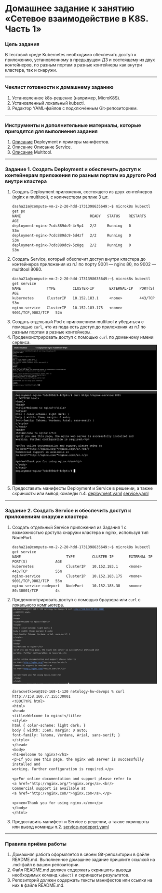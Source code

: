 # Домашнее задание к занятию «Сетевое взаимодействие в K8S. Часть 1»

### Цель задания

В тестовой среде Kubernetes необходимо обеспечить доступ к приложению, установленному в предыдущем ДЗ и состоящему из двух контейнеров, по разным портам в разные контейнеры как внутри кластера, так и снаружи.

------

### Чеклист готовности к домашнему заданию

1. Установленное k8s-решение (например, MicroK8S).
2. Установленный локальный kubectl.
3. Редактор YAML-файлов с подключённым Git-репозиторием.

------

### Инструменты и дополнительные материалы, которые пригодятся для выполнения задания

1. [Описание](https://kubernetes.io/docs/concepts/workloads/controllers/deployment/) Deployment и примеры манифестов.
2. [Описание](https://kubernetes.io/docs/concepts/services-networking/service/) Описание Service.
3. [Описание](https://github.com/wbitt/Network-MultiTool) Multitool.

------

### Задание 1. Создать Deployment и обеспечить доступ к контейнерам приложения по разным портам из другого Pod внутри кластера

1. Создать Deployment приложения, состоящего из двух контейнеров (nginx и multitool), с количеством реплик 3 шт.
    ```text
    dasha21a@compute-vm-2-2-20-hdd-1731398635649:~$ microk8s kubectl get po
    NAME                                READY   STATUS    RESTARTS   AGE
    deployment-nginx-7cdc889dc9-4r9p4   2/2     Running   0          53m
    deployment-nginx-7cdc889dc9-5d4zf   2/2     Running   0          53m
    deployment-nginx-7cdc889dc9-5z8gq   2/2     Running   0          53m
    ```
2. Создать Service, который обеспечит доступ внутри кластера до контейнеров приложения из п.1 по порту 9001 — nginx 80, по 9002 — multitool 8080.
    ```text
    dasha21a@compute-vm-2-2-20-hdd-1731398635649:~$ microk8s kubectl get service
    NAME            TYPE        CLUSTER-IP       EXTERNAL-IP   PORT(S)             AGE
    kubernetes      ClusterIP   10.152.183.1     <none>        443/TCP             53m
    nginx-service   ClusterIP   10.152.183.175   <none>        9001/TCP,9002/TCP   52m
    ```
3. Создать отдельный Pod с приложением multitool и убедиться с помощью `curl`, что из пода есть доступ до приложения из п.1 по разным портам в разные контейнеры.
4. Продемонстрировать доступ с помощью `curl` по доменному имени сервиса.
   ![](img/1.png)
   ![](img/2.png)
5. Предоставить манифесты Deployment и Service в решении, а также скриншоты или вывод команды п.4.
   [deployment.yaml](file/deployment.yaml)
   [service.yaml](file/service.yaml)
------

### Задание 2. Создать Service и обеспечить доступ к приложениям снаружи кластера

1. Создать отдельный Service приложения из Задания 1 с возможностью доступа снаружи кластера к nginx, используя тип NodePort.
    ```text
    dasha21a@compute-vm-2-2-20-hdd-1731398635649:~$ microk8s kubectl get service
    NAME                     TYPE        CLUSTER-IP       EXTERNAL-IP   PORT(S)             AGE
    kubernetes               ClusterIP   10.152.183.1     <none>        443/TCP             55m
    nginx-service            ClusterIP   10.152.183.175   <none>        9001/TCP,9002/TCP   55m
    nginx-service-nodeport   NodePort    10.152.183.38    <none>        80:30001/TCP        4s
    
    ```
2. Продемонстрировать доступ с помощью браузера или `curl` с локального компьютера.
   ![](img/3.png)

   ```text
   daracvetkova@192-168-1-120 netology-hw-devops % curl http://158.160.77.155:30001
   <!DOCTYPE html>
   <html>
   <head>
   <title>Welcome to nginx!</title>
   <style>
   html { color-scheme: light dark; }
   body { width: 35em; margin: 0 auto;
   font-family: Tahoma, Verdana, Arial, sans-serif; }
   </style>
   </head>
   <body>
   <h1>Welcome to nginx!</h1>
   <p>If you see this page, the nginx web server is successfully installed and
   working. Further configuration is required.</p>
   
   <p>For online documentation and support please refer to
   <a href="http://nginx.org/">nginx.org</a>.<br/>
   Commercial support is available at
   <a href="http://nginx.com/">nginx.com</a>.</p>
   
   <p><em>Thank you for using nginx.</em></p>
   </body>
   </html>
   ```
3. Предоставить манифест и Service в решении, а также скриншоты или вывод команды п.2.
   [service-nodeport.yaml](file/service-nodeport.yaml)

------

### Правила приёма работы

1. Домашняя работа оформляется в своем Git-репозитории в файле README.md. Выполненное домашнее задание пришлите ссылкой на .md-файл в вашем репозитории.
2. Файл README.md должен содержать скриншоты вывода необходимых команд `kubectl` и скриншоты результатов.
3. Репозиторий должен содержать тексты манифестов или ссылки на них в файле README.md.
